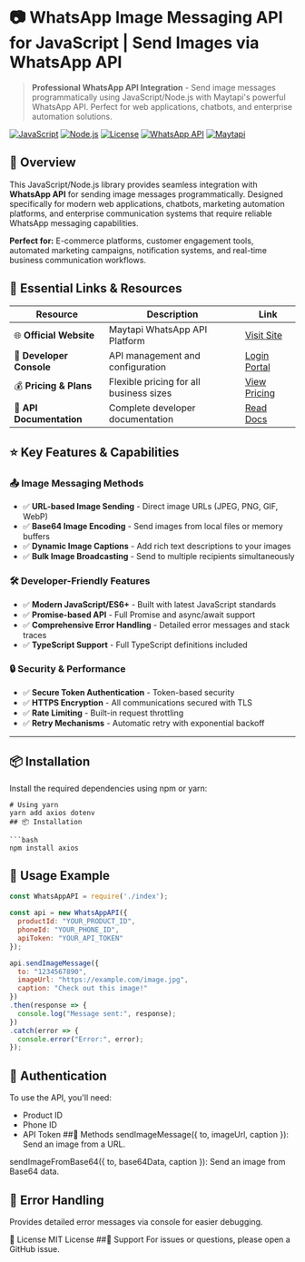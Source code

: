 # 📷 WhatsApp Image Messaging API for JavaScript | Send Images via WhatsApp API

> **Professional WhatsApp API Integration** - Send image messages programmatically using JavaScript/Node.js with Maytapi's powerful WhatsApp API. Perfect for web applications, chatbots, and enterprise automation solutions.

[![JavaScript](https://img.shields.io/badge/JavaScript-ES6%2B-yellow.svg)](https://developer.mozilla.org/en-US/docs/Web/JavaScript)
[![Node.js](https://img.shields.io/badge/Node.js-16%2B-green.svg)](https://nodejs.org/)
[![License](https://img.shields.io/badge/License-MIT-blue.svg)](LICENSE)
[![WhatsApp API](https://img.shields.io/badge/WhatsApp-API-25D366.svg)](https://maytapi.com/)
[![Maytapi](https://img.shields.io/badge/Powered%20by-Maytapi-orange.svg)](https://maytapi.com/)

## 🌟 Overview

This JavaScript/Node.js library provides seamless integration with **WhatsApp API** for sending image messages programmatically. Designed specifically for modern web applications, chatbots, marketing automation platforms, and enterprise communication systems that require reliable WhatsApp messaging capabilities.

**Perfect for:** E-commerce platforms, customer engagement tools, automated marketing campaigns, notification systems, and real-time business communication workflows.

## 🔗 Essential Links & Resources

| Resource | Description | Link |
|----------|-------------|------|
| 🌐 **Official Website** | Maytapi WhatsApp API Platform | [Visit Site](https://maytapi.com/) |
| 🔐 **Developer Console** | API management and configuration | [Login Portal](https://console.maytapi.com/login) |
| 💰 **Pricing & Plans** | Flexible pricing for all business sizes | [View Pricing](https://maytapi.com/whatsapp-api-pricing) |
| 📖 **API Documentation** | Complete developer documentation | [Read Docs](https://maytapi.com/whatsapp-api-documentation) |

## ⭐ Key Features & Capabilities

### 📤 **Image Messaging Methods**
- ✅ **URL-based Image Sending** - Direct image URLs (JPEG, PNG, GIF, WebP)
- ✅ **Base64 Image Encoding** - Send images from local files or memory buffers
- ✅ **Dynamic Image Captions** - Add rich text descriptions to your images
- ✅ **Bulk Image Broadcasting** - Send to multiple recipients simultaneously

### 🛠️ **Developer-Friendly Features**
- ✅ **Modern JavaScript/ES6+** - Built with latest JavaScript standards
- ✅ **Promise-based API** - Full Promise and async/await support
- ✅ **Comprehensive Error Handling** - Detailed error messages and stack traces
- ✅ **TypeScript Support** - Full TypeScript definitions included

### 🔒 **Security & Performance**
- ✅ **Secure Token Authentication** - Token-based security
- ✅ **HTTPS Encryption** - All communications secured with TLS
- ✅ **Rate Limiting** - Built-in request throttling
- ✅ **Retry Mechanisms** - Automatic retry with exponential backoff

---

## 📦 Installation

Install the required dependencies using npm or yarn:

```
# Using yarn
yarn add axios dotenv
## 📦 Installation

```bash
npm install axios
```
## 🔧 Usage Example
```javascript
const WhatsAppAPI = require('./index');

const api = new WhatsAppAPI({
  productId: "YOUR_PRODUCT_ID",
  phoneId: "YOUR_PHONE_ID",
  apiToken: "YOUR_API_TOKEN"
});

api.sendImageMessage({
  to: "1234567890",
  imageUrl: "https://example.com/image.jpg",
  caption: "Check out this image!"
})
.then(response => {
  console.log("Message sent:", response);
})
.catch(error => {
  console.error("Error:", error);
});
```

## 🔐 Authentication
To use the API, you'll need:

- Product ID
- Phone ID
- API Token
##🧪 Methods
sendImageMessage({ to, imageUrl, caption }): Send an image from a URL.

sendImageFromBase64({ to, base64Data, caption }): Send an image from Base64 data.

## 🧠 Error Handling
Provides detailed error messages via console for easier debugging.

📄 License
MIT License
##🤝 Support
For issues or questions, please open a GitHub issue.
